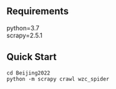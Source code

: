 ## Requirements
python=3.7  
scrapy=2.5.1  
## Quick Start
```
cd Beijing2022
python -m scrapy crawl wzc_spider
```